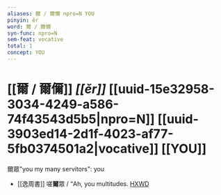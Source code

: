 ```yaml
---
aliases: 爾 / 爾儞 npro=N YOU
pinyin: ěr
word: 爾 / 爾儞
syn-func: npro=N
sem-feat: vocative
total: 1
concept: YOU 
---
```

# [[爾 / 爾儞]] *[[ěr]]*  [[uuid-15e32958-3034-4249-a586-74f43543d5b5|npro=N]] [[uuid-3903ed14-2d1f-4023-af77-5fb0374501a2|vocative]] [[YOU]]
爾眾"you my many servitors": you
 - [[逸周書]] 嗟**爾**眾 / “Ah, you multitudes. [HXWD](https://hxwd.org/textview.html?location=CH1c0887_CHANT_043-1a.19)